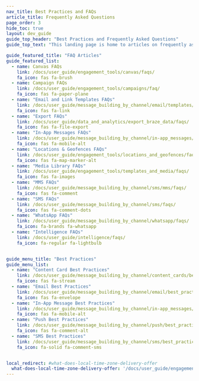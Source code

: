 ```yaml
---
nav_title: Best Practices and FAQs
article_title: Frequently Asked Questions
page_order: 3
hide_toc: true
layout: dev_guide
guide_top_header: "Best Practices and Frequently Asked Questions"
guide_top_text: "This landing page is home to articles on frequently asked questions and best practices about the Braze dashboard and its features."

guide_featured_title: "FAQ Articles"
guide_featured_list:
  - name: Canvas FAQs
    link: /docs/user_guide/engagement_tools/canvas/faqs/
    fa_icon: fas fa-brush
  - name: Campaign FAQs
    link: /docs/user_guide/engagement_tools/campaigns/faq/
    fa_icon: fas fa-paper-plane
  - name: "Email and Link Templates FAQs"
    link: /docs/user_guide/message_building_by_channel/email/templates/faq/
    fa_icon: fas fa-link
  - name: "Export FAQs"
    link: /docs/user_guide/data_and_analytics/export_braze_data/faqs/
    fa_icon: fas fa-file-export
  - name: "In-App Messages FAQs"
    link: /docs/user_guide/message_building_by_channel/in-app_messages/faq/
    fa_icon: fas fa-mobile-alt
  - name: "Locations & Geofences FAQs"
    link: /docs/user_guide/engagement_tools/locations_and_geofences/faqs/
    fa_icon: fas fa-map-marker-alt
  - name: "Media Library FAQs"
    link: /docs/user_guide/engagement_tools/templates_and_media/faqs/
    fa_icon: fas fa-images
  - name: "MMS FAQs"
    link: /docs/user_guide/message_building_by_channel/sms/mms/faqs/
    fa_icon: fas fa-comment
  - name: "SMS FAQs"
    link: /docs/user_guide/message_building_by_channel/sms/faqs/
    fa_icon: fas fa-comment-dots
  - name: "WhatsApp FAQs"
    link: /docs/user_guide/message_building_by_channel/whatsapp/faqs/
    fa_icon: fa-brands fa-whatsapp
  - name: "Intelligence FAQs"
    link: /docs/user_guide/intelligence/faqs/
    fa_icon: fa-regular fa-lightbulb


guide_menu_title: "Best Practices"
guide_menu_list:
  - name: "Content Card Best Practices"
    link: /docs/user_guide/message_building_by_channel/content_cards/best_practices/
    fa_icon: fas fa-stream
  - name: "Email Best Practices"
    link: /docs/user_guide/message_building_by_channel/email/best_practices/
    fa_icon: fas fa-envelope
  - name: "In-App Message Best Practices"
    link: /docs/user_guide/message_building_by_channel/in-app_messages/best_practices/
    fa_icon: fas fa-mobile-alt
  - name: "Push Best Practices"
    link: /docs/user_guide/message_building_by_channel/push/best_practices/
    fa_icon: fas fa-comment-alt
  - name: "SMS Best Practices"
    link: /docs/user_guide/message_building_by_channel/sms/best_practices/
    fa_icon: fa-solid fa-comment-sms


local_redirect: #what-does-local-time-zone-delivery-offer
  what-does-local-time-zone-delivery-offer: '/docs/user_guide/engagement_tools/campaigns/faq/#what-does-local-time-zone-delivery-offer'
---
```


<br>